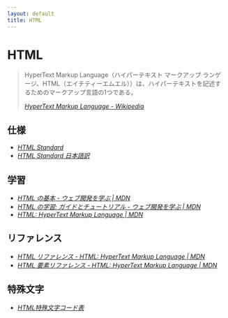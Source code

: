 ```yaml
---
layout: default
title: HTML
---
```

# HTML

> HyperText Markup Language（ハイパーテキスト マークアップ ランゲージ、HTML（エイチティーエムエル））は、ハイパーテキストを記述するためのマークアップ言語の1つである。
> 
> <cite>[HyperText Markup Language - Wikipedia](https://ja.wikipedia.org/wiki/HyperText_Markup_Language)</cite>



## 仕様

- <cite>[HTML Standard](https://html.spec.whatwg.org/multipage/)</cite>
- <cite>[HTML Standard 日本語訳](https://momdo.github.io/html/)</cite>


## 学習

- <cite>[HTML の基本 - ウェブ開発を学ぶ &#124; MDN](https://developer.mozilla.org/ja/docs/Learn/Getting_started_with_the_web/HTML_basics)</cite>
- <cite>[HTML の学習: ガイドとチュートリアル - ウェブ開発を学ぶ &#124; MDN](https://developer.mozilla.org/ja/docs/Learn/HTML)</cite>
- <cite>[HTML: HyperText Markup Language &#124; MDN](https://developer.mozilla.org/ja/docs/Web/HTML)</cite>


## リファレンス

- <cite>[HTML リファレンス - HTML: HyperText Markup Language &#124; MDN](https://developer.mozilla.org/ja/docs/Web/HTML/Reference)</cite>
- <cite>[HTML 要素リファレンス - HTML: HyperText Markup Language &#124; MDN](https://developer.mozilla.org/ja/docs/Web/HTML/Element)</cite>


## 特殊文字

- <cite>[HTML特殊文字コード表](http://www.shurey.com/js/labo/character.html)</cite>
